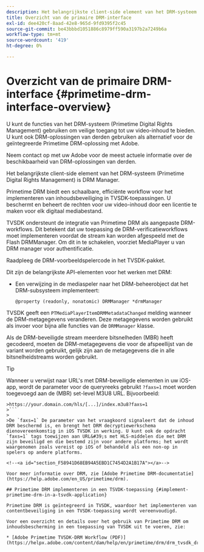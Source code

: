 ```yaml
---
description: Het belangrijkste client-side element van het DRM-systeem (Primetime Digital Rights Management) is DRM Manager.
title: Overzicht van de primaire DRM-interface
exl-id: dee420cf-8aad-42e8-965d-9fd9395f2c45
source-git-commit: be43bbbd1051886c8979ff590a3197b2a7249b6a
workflow-type: tm+mt
source-wordcount: '419'
ht-degree: 0%

---
```


# Overzicht van de primaire DRM-interface {#primetime-drm-interface-overview}

U kunt de functies van het DRM-systeem (Primetime Digital Rights Management) gebruiken om veilige toegang tot uw video-inhoud te bieden. U kunt ook DRM-oplossingen van derden gebruiken als alternatief voor de geïntegreerde Primetime DRM-oplossing met Adobe.

Neem contact op met uw Adobe voor de meest actuele informatie over de beschikbaarheid van DRM-oplossingen van derden.

Het belangrijkste client-side element van het DRM-systeem (Primetime Digital Rights Management) is DRM Manager.

<!--<a id="section_4DD54E085AB345FE9BE00865E56B28DB"></a>-->

Primetime DRM biedt een schaalbare, efficiënte workflow voor het implementeren van inhoudsbeveiliging in TVSDK-toepassingen. U beschermt en beheert de rechten voor uw video-inhoud door een licentie te maken voor elk digitaal mediabestand.

TVSDK ondersteunt de integratie van Primetime DRM als aangepaste DRM-workflows. Dit betekent dat uw toepassing de DRM-verificatieworkflows moet implementeren voordat de stream kan worden afgespeeld met de Flash DRMManager. Om dit in te schakelen, voorziet MediaPlayer u van DRM manager voor authentificatie.

Raadpleeg de DRM-voorbeeldspelercode in het TVSDK-pakket.

Dit zijn de belangrijkste API-elementen voor het werken met DRM:

* Een verwijzing in de mediaspeler naar het DRM-beheerobject dat het DRM-subsysteem implementeert:

   ```
   @property (readonly, nonatomic) DRMManager *drmManager
   ```

<!--<a id="section_F986DB1EDD6F44CD8E57419CCA0921E8"></a>-->

TVSDK geeft een `PTMediaPlayerItemDRMMetadataChanged` melding wanneer de DRM-metagegevens veranderen. Deze metagegevens worden gebruikt als invoer voor bijna alle functies van de `DRMManager` klasse.

<!--<a id="section_223DCF63BAB6438792A85352A79044CC"></a>-->

Als de DRM-beveiligde stream meerdere bitsnelheden (MBR) heeft gecodeerd, moeten de DRM-metagegevens die voor de afspeellijst van de variant worden gebruikt, gelijk zijn aan de metagegevens die in alle bitsnelheidstreams worden gebruikt.

>[!TIP]
>
>Wanneer u verwijst naar URL&#39;s met DRM-beveiligde elementen in uw iOS-app, wordt de parameter voor de queryreeks gebruikt `?faxs=1` moet worden toegevoegd aan de (MBR) set-level M3U8 URL. Bijvoorbeeld:
>
>
```
>https://your.domain.com/hls/[...]/index.m3u8?faxs=1
>```
>
>De `faxs=1` De parameter van het vraagkoord signaleert dat de inhoud DRM beschermd is, en brengt het DRM decryptiewerkschema dienovereenkomstig in iOS TVSDK in werking. U kunt ook de opdracht `faxs=1` tags toewijzen aan URL&#39;s met HLS-middelen die met DRM zijn beveiligd en die bestemd zijn voor andere platforms; het wordt waargenomen zoals vereist op iOS of behandeld als een non-op in spelers op andere platforms.

<!--<a id="section_F58941D68EB94A5EBD1C7454D2A1B17A"></a>-->

Voor meer informatie over DRM, zie [Adobe Primetime DRM-documentatie](https://help.adobe.com/en_US/primetime/drm).

## Primetime DRM implementeren in een TSVDK-toepassing {#implement-primetime-drm-in-a-tsvdk-application}

Primetime DRM is geïntegreerd in TVSDK, waardoor het implementeren van contentbeveiliging in een TVSDK-toepassing wordt vereenvoudigd.

Voor een overzicht en details over het gebruik van Primetime DRM om inhoudsbescherming in een toepassing van TVSDK uit te voeren, zie:

* [Adobe Primetime TVSDK-DRM Workflow (PDF)](https://helpx.adobe.com/content/dam/help/en/primetime/drm/drm_tvsdk_drm_workflow.pdf)
